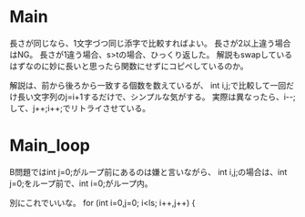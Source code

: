 # Main
長さが同じなら、1文字づつ同じ添字で比較すればよい。
長さが2以上違う場合はNG。
長さが1違う場合、s>tの場合、ひっくり返した。
解説もswapしているはずなのに妙に長いと思ったら関数にせずにコピペしているのか。

解説は、前から後ろから一致する個数を数えているが、
int i,j;で比較して一回だけ長い文字列のj=i+1するだけで、シンプルな気がする。
実際は異なったら、i--;して、j++;i++;でリトライさせている。

# Main_loop
B問題ではint j=0;がループ前にあるのは嫌と言いながら、
int i,j;の場合は、int j=0;をループ前で、int i=0;がループ内。

別にこれでいいな。
for (int i=0,j=0; i<ls; i++,j++) {
